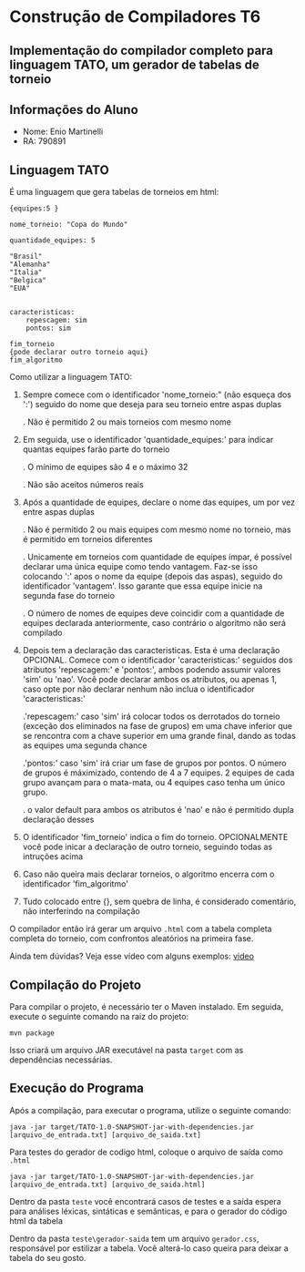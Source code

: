 # Construção de Compiladores T6
## Implementação do compilador completo para linguagem TATO, um gerador de tabelas de torneio

## Informações do Aluno
- Nome: Enio Martinelli
- RA: 790891

## Linguagem TATO
É uma linguagem que gera tabelas de torneios em html:

```
{equipes:5 }

nome_torneio: "Copa do Mundo"

quantidade_equipes: 5

"Brasil" 
"Alemanha"
"Italia"
"Belgica"
"EUA"


caracteristicas: 
    repescagem: sim
    pontos: sim

fim_torneio
{pode declarar outro torneio aqui}
fim_algoritmo
```

Como utilizar a linguagem TATO:
1. Sempre comece com o identificador 'nome_torneio:" (não esqueça dos ':') seguido do nome que deseja para seu torneio entre aspas duplas

   . Não é permitido 2 ou mais torneios com mesmo nome

2. Em seguida, use o identificador 'quantidade_equipes:' para indicar quantas equipes farão parte do torneio

   . O mínimo de equipes são 4 e o máximo 32

   . Não são aceitos números reais

3. Após a quantidade de equipes, declare o nome das equipes, um por vez entre aspas duplas

   . Não é permitido 2 ou mais equipes com mesmo nome no torneio, mas é permitido em torneios diferentes

   . Unicamente em torneios com quantidade de equipes ímpar, é possível declarar uma única equipe como tendo vantagem. Faz-se isso colocando ':' apos o nome da equipe (depois das aspas), seguido do identificador 'vantagem'. Isso garante que essa equipe inicie na segunda fase do torneio

   . O número de nomes de equipes deve coincidir com a quantidade de equipes declarada anteriormente, caso contrário o algoritmo não será compilado

4. Depois tem a declaração das caracteristicas. Esta é uma declaração OPCIONAL. Comece com o identificador 'caracteristicas:' seguidos dos atributos 'repescagem:' e 'pontos:', ambos podendo assumir valores 'sim' ou 'nao'. Você pode declarar ambos os atributos, ou apenas 1, caso opte por não declarar nenhum não inclua o identificador 'caracteristicas:'

   .'repescagem:' caso 'sim' irá colocar todos os derrotados do torneio (exceção dos eliminados na fase de grupos) em uma chave inferior que se rencontra com a chave superior em uma grande final, dando as todas as equipes uma segunda chance

   .'pontos:' caso 'sim' irá criar um fase de grupos por pontos. O número de grupos é máximizado, contendo de 4 a 7 equipes. 2 equipes de cada grupo avançam para o mata-mata, ou 4 equipes caso tenha um único grupo.

   . o valor default para ambos os atributos é 'nao' e não é permitido dupla declaração desses

5. O identificador 'fim_torneio' indica o fim do torneio. OPCIONALMENTE você  pode inicar a declaração de outro torneio, seguindo todas as intruções acima

6. Caso não queira mais declarar torneios, o algoritmo encerra com o identificador 'fim_algoritmo'

7. Tudo colocado entre {}, sem quebra de linha, é considerado comentário, não interferindo na compilação


O compilador então irá gerar um arquivo `.html` com a tabela completa completa do torneio, com confrontos aleatórios na primeira fase.

Ainda tem dúvidas? Veja esse vídeo com alguns exemplos: [video](https://youtu.be/rRytm9D1-40)



## Compilação do Projeto
Para compilar o projeto, é necessário ter o Maven instalado. Em seguida, execute o seguinte comando na raiz do projeto:  
```
mvn package
```  
Isso criará um arquivo JAR executável na pasta `target` com as dependências necessárias.


## Execução do Programa
Após a compilação, para executar o programa, utilize o seguinte comando:  
```
java -jar target/TATO-1.0-SNAPSHOT-jar-with-dependencies.jar [arquivo_de_entrada.txt] [arquivo_de_saida.txt]
```  

Para testes do gerador de codigo html, coloque o arquivo de saída como `.html`
```
java -jar target/TATO-1.0-SNAPSHOT-jar-with-dependencies.jar [arquivo_de_entrada.txt] [arquivo_de_saida.html]
```

Dentro da pasta `teste` você encontrará casos de testes e a saída espera para análises léxicas, sintáticas e semânticas, e para o gerador do código html da tabela

Dentro da pasta `teste\gerador-saida` tem um arquivo `gerador.css`, responsável por estilizar a tabela. Você alterá-lo caso queira para deixar a tabela do seu gosto.








